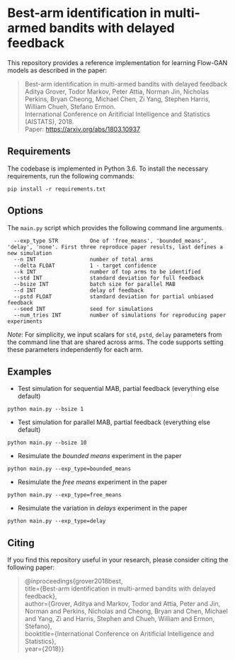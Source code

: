 Best-arm identification in multi-armed bandits with delayed feedback
============================================

This repository provides a reference implementation for learning Flow-GAN models as described in the paper:

> Best-arm identification in multi-armed bandits with delayed feedback  
Aditya Grover, Todor Markov, Peter Attia, Norman Jin, Nicholas Perkins, Bryan Cheong, Michael Chen, Zi Yang, Stephen Harris, William Chueh, Stefano Ermon.  
International Conference on Aritificial Intelligence and Statistics (AISTATS), 2018.   
Paper: https://arxiv.org/abs/1803.10937

## Requirements

The codebase is implemented in Python 3.6. To install the necessary requirements, run the following commands:

```
pip install -r requirements.txt
```

## Options

The `main.py` script which provides the following command line arguments.

```
  --exp_type STR          One of 'free_means', 'bounded_means', 'delay', 'none'. First three reproduce paper results, last defines a new simulation
  --n INT 				  number of total arms
  --delta FLOAT  		  1 - target confidence
  --k INT 				  number of top arms to be identified
  --std INT 			  standard deviation for full feedback
  --bsize INT 			  batch size for parallel MAB
  --d INT 				  delay of feedback
  --pstd FLOAT 			  standard deviation for partial unbiased feedback
  --seed INT 			  seed for simulations
  --num_tries INT         number of simulations for reproducing paper experiments
```

*Note*: For simplicity, we input scalars for `std`, `pstd`, `delay` parameters from the command line that are shared across arms. The code supports setting these parameters independently for each arm.

## Examples

* Test simulation for sequential MAB, partial feedback (everything else default)

```
python main.py --bsize 1
```

* Test simulation for parallel MAB, partial feedback (everything else default)

```
python main.py --bsize 10
```

* Resimulate the *bounded means* experiment in the paper

```
python main.py --exp_type=bounded_means
```

* Resimulate the *free means* experiment in the paper

```
python main.py --exp_type=free_means
```

* Resimulate the variation in *delays* experiment in the paper

```
python main.py --exp_type=delay
```


## Citing

If you find this repository useful in your research, please consider citing the following paper:

>@inproceedings{grover2018best,  
  title={Best-arm identification in multi-armed bandits with delayed feedback},  
  author={Grover, Aditya and Markov, Todor and Attia, Peter and Jin, Norman and Perkins, Nicholas and Cheong, Bryan and Chen, Michael and Yang, Zi and Harris, Stephen and Chueh, William and Ermon, Stefano},  
  booktitle={International Conference on Aritificial Intelligence and Statistics},  
  year={2018}}